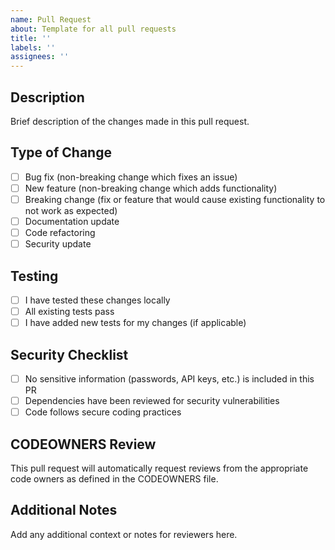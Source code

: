 ```yaml
---
name: Pull Request
about: Template for all pull requests
title: ''
labels: ''
assignees: ''
---
```


## Description
Brief description of the changes made in this pull request.

## Type of Change
- [ ] Bug fix (non-breaking change which fixes an issue)
- [ ] New feature (non-breaking change which adds functionality)
- [ ] Breaking change (fix or feature that would cause existing functionality to not work as expected)
- [ ] Documentation update
- [ ] Code refactoring
- [ ] Security update

## Testing
- [ ] I have tested these changes locally
- [ ] All existing tests pass
- [ ] I have added new tests for my changes (if applicable)

## Security Checklist
- [ ] No sensitive information (passwords, API keys, etc.) is included in this PR
- [ ] Dependencies have been reviewed for security vulnerabilities
- [ ] Code follows secure coding practices

## CODEOWNERS Review
This pull request will automatically request reviews from the appropriate code owners as defined in the CODEOWNERS file.

## Additional Notes
Add any additional context or notes for reviewers here.
